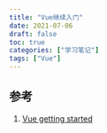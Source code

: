 ```yaml
---
title: "Vue继续入门"
date: 2021-07-06
draft: false
toc: true
categories: ["学习笔记"]
tags: ["Vue"]
---
```




## 参考
1. [Vue getting started](https://cn.vuejs.org/v2/guide/index.html)
